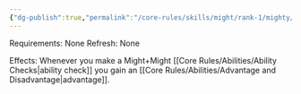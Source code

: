 ```yaml
---
{"dg-publish":true,"permalink":"/core-rules/skills/might/rank-1/mighty/"}
---
```


Requirements: None
Refresh: None

Effects:
Whenever you make a Might+Might [[Core Rules/Abilities/Ability Checks\|ability check]] you gain an [[Core Rules/Abilities/Advantage and Disadvantage\|advantage]].

